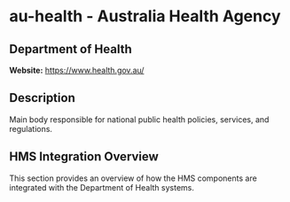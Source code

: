 # au-health - Australia Health Agency

## Department of Health

**Website:** https://www.health.gov.au/

## Description

Main body responsible for national public health policies, services, and regulations.

## HMS Integration Overview

This section provides an overview of how the HMS components are integrated with the Department of Health systems.
